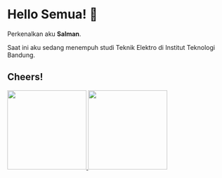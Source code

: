 # Hello Semua! 👋

Perkenalkan aku **Salman**.

Saat ini aku sedang menempuh studi Teknik Elektro di Institut Teknologi Bandung.

## Cheers!

<p align="left">
<a href="https://github.com/salmansubki">
  <img height="180em" src="https://github-readme-stats-eight-theta.vercel.app/api?username=gilangadhan&show_icons=true&theme=algolia&include_all_commits=true&count_private=true"/>
  <img height="180em" src="https://github-readme-stats-eight-theta.vercel.app/api/top-langs/?username=gilangadhan&layout=compact&langs_count=8&theme=algolia"/>
</a>
</p>
